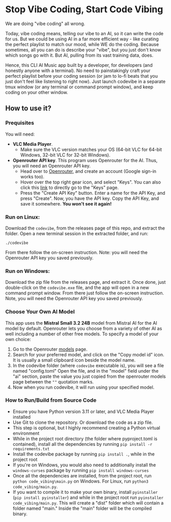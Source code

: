 
# Stop Vibe Coding, Start Code Vibing
We are doing "vibe coding" all wrong.   

Today, vibe coding means, telling our vibe to an AI, so it can write the code
for us. But we could be using AI in a far more efficient way - like curating
the perfect playlist to match our mood, while WE do the coding. Because
sometimes, all you can do is describe your "vibe", but you just don't know
which songs go with it. But AI, pulling from its vast training data, does.

Hence, this CLI AI Music app built by a developer, for developers (and honestly
anyone with a terminal). No need to painstakingly craft your perfect playlist
before your coding session (or jam to lo-fi beats that you just don't feel like
listening to right now). Just launch codevibe in a separate tmux window (or
any terminal or command prompt window), and keep coding on your other window.

## How to use it?

### Prequisites
You will need:   

- **VLC Media Player**. 
    - Make sure the VLC version matches your OS (64-bit VLC for 64-bit Windows,
      32-bit VLC for 32-bit Windows).   
- **Openrouter API key**. This program uses Openrouter for the AI. Thus, you
  will need an Openrouter API key.
    - Head over to [Openrouter](https://openrouter.ai/), and create an account
      (Google sign-in works too). 
    - Hover over the top right gear icon, and select "Keys". You can also click
      this [link](https://openrouter.ai/settings/keys) to directly go to the
      "Keys" page. 
    - Press the "Create API Key" button. Enter a name for the API Key, and
      press "Create". Now, you have the API key. Copy the API Key, and save it
      somewhere. **You won't see it again!**


### Run on Linux:
Download the `codevibe`, from the releases page of this repo, and extract the
folder. Open a new terminal session in the extracted folder, and run:   

```
./codevibe
```

From there follow the on-screen instruction. Note: you will need the Openrouter
API key you saved previously.
   
### Run on Windows:
Download the zip file from the releases page, and extract it. Once done, just
double-click on the `codevibe.exe` file, and the app will open in a new command
prompt window. From there just follow the on-screen instruction. Note, you will
need the Openrouter API key you saved previously.

### Choose Your Own AI Model
This app uses the **Mistral Small 3.2 24B** model from Mistral AI for the AI
model by default. Openrouter lets you choose from a variety of other AI as well
including a number of other free models. To specify a model of your own choice:   

1. Go to the Openrouter [models](https://openrouter.ai/models) page.
2. Search for your preferred model, and click on the "Copy model id" icon. It
   is usually a small clipboard icon beside the model name. 
3. In the codevibe folder (where `codevibe` executable is), you will see a file
   named "config.toml" Open the file, and in the "model" field under the "ai"
   section, paste the value you just copied from the openrouter models page
   between the `""` quotation marks. 
4. Now when you run codevibe, it will run using your specified model.

### How to Run/Build from Source Code
- Ensure you have Python version 3.11 or later, and VLC Media Player installed
- Use Git to clone the repository. Or download the code as a zip file.
- This step is optional, but I highly recommend creating a Python virtual
  environment
- While in the project root directory (the folder where pyproject.toml is
  contained), install all the dependencies by running `pip install -r
  requirements.txt`
- Install the codevibe package by running `pip install .`, while in the project
  root
- If you're on Windows, you would also need to additionally install the
  `windows-curses` package by running `pip install windows-curses`
- Once all the dependencies are installed, from the project root, run `python
  code_vibing\main.py` on Windows. For Linux, run `python3 code_vibing/main.py`.
- If you want to compile it to make your own binary, install `pyinstaller`
  (`pip install pyinstaller`) and while in the project root run `pyinstaller
  code_vibing/main.py`. This will create a "dist" folder which will contain a
  folder named "main." Inside the "main" folder will be the compiled binary.


